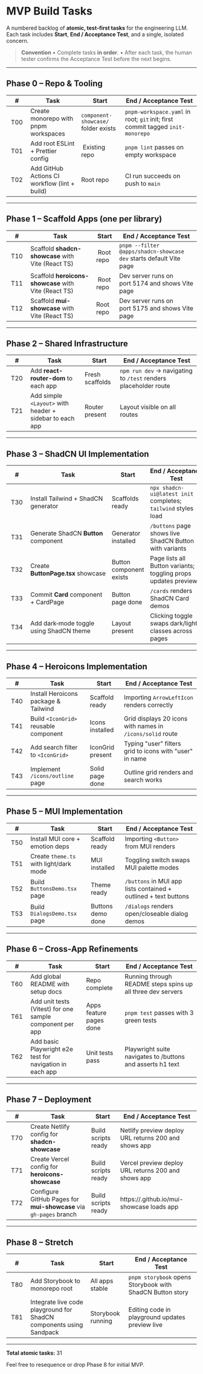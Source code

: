 # MVP Build Tasks

A numbered backlog of **atomic, test‑first tasks** for the engineering LLM.
Each task includes **Start**, **End / Acceptance Test**, and a single, isolated concern.

> **Convention**
> • Complete tasks **in order**.
> • After each task, the human tester confirms the Acceptance Test before the next begins.

---

## Phase 0 – Repo & Tooling

|  #    | Task                                          | Start                               | End / Acceptance Test                                                          |
| ----- | --------------------------------------------- | ----------------------------------- | ------------------------------------------------------------------------------ |
|  T00  | Create monorepo with pnpm workspaces          | `component-showcase/` folder exists | `pnpm-workspace.yaml` in root; `git` init; first commit tagged `init-monorepo` |
|  T01  | Add root ESLint + Prettier config             |  Existing repo                      | `pnpm lint` passes on empty workspace                                          |
|  T02  | Add GitHub Actions CI workflow (lint + build) | Root repo                           | CI run succeeds on push to `main`                                              |

---

## Phase 1 – Scaffold Apps (one per library)

|  #    | Task                                                 | Start      | End / Acceptance Test                                              |
| ----- | ---------------------------------------------------- | ---------- | ------------------------------------------------------------------ |
|  T10  | Scaffold **shadcn-showcase** with Vite (React TS)    |  Root repo | `pnpm --filter @apps/shadcn-showcase dev` starts default Vite page |
|  T11  | Scaffold **heroicons-showcase** with Vite (React TS) |  Root repo | Dev server runs on port 5174 and shows Vite page                   |
|  T12  | Scaffold **mui-showcase** with Vite (React TS)       | Root repo  | Dev server runs on port 5175 and shows Vite page                   |

---

## Phase 2 – Shared Infrastructure

|  #    | Task                                                    | Start           | End / Acceptance Test                                           |
| ----- | ------------------------------------------------------- | --------------- | --------------------------------------------------------------- |
|  T20  | Add **react-router-dom** to each app                    | Fresh scaffolds | `npm run dev` → navigating to `/test` renders placeholder route |
|  T21  | Add simple `<Layout>` with header + sidebar to each app | Router present  | Layout visible on all routes                                    |

---

## Phase 3 – ShadCN UI Implementation

|  #    | Task                                    | Start                   | End / Acceptance Test                                          |
| ----- | --------------------------------------- | ----------------------- | -------------------------------------------------------------- |
|  T30  | Install Tailwind + ShadCN generator     | Scaffolds ready         | `npx shadcn-ui@latest init` completes; `tailwind` styles load  |
|  T31  | Generate ShadCN **Button** component    | Generator installed     | `/buttons` page shows live ShadCN Button with variants         |
|  T32  | Create **ButtonPage.tsx** showcase      | Button component exists | Page lists all Button variants; toggling props updates preview |
|  T33  | Commit **Card** component + CardPage    | Button page done        | `/cards` renders ShadCN Card demos                             |
|  T34  | Add dark‑mode toggle using ShadCN theme | Layout present          | Clicking toggle swaps dark/light classes across pages          |

---

## Phase 4 – Heroicons Implementation

|  #    | Task                                  | Start            | End / Acceptance Test                                     |
| ----- | ------------------------------------- | ---------------- | --------------------------------------------------------- |
|  T40  | Install Heroicons package & Tailwind  | Scaffold ready   | Importing `ArrowLeftIcon` renders correctly               |
|  T41  | Build `<IconGrid>` reusable component | Icons installed  | Grid displays 20 icons with names in `/icons/solid` route |
|  T42  | Add search filter to `<IconGrid>`     | IconGrid present | Typing "user" filters grid to icons with "user" in name   |
|  T43  | Implement `/icons/outline` page       | Solid page done  | Outline grid renders and search works                     |

---

## Phase 5 – MUI Implementation

|  #    | Task                                   | Start             | End / Acceptance Test                                           |
| ----- | -------------------------------------- | ----------------- | --------------------------------------------------------------- |
|  T50  | Install MUI core + emotion deps        | Scaffold ready    | Importing `<Button>` from MUI renders                           |
|  T51  | Create `theme.ts` with light/dark mode | MUI installed     | Toggling switch swaps MUI palette modes                         |
|  T52  | Build `ButtonsDemo.tsx` page           | Theme ready       | `/buttons` in MUI app lists contained + outlined + text buttons |
|  T53  | Build `DialogsDemo.tsx` page           | Buttons demo done | `/dialogs` renders open/closeable dialog demos                  |

---

## Phase 6 – Cross‑App Refinements

|  #    | Task                                                     | Start                   | End / Acceptance Test                                       |
| ----- | -------------------------------------------------------- | ----------------------- | ----------------------------------------------------------- |
|  T60  | Add global README with setup docs                        | Repo complete           | Running through README steps spins up all three dev servers |
|  T61  | Add unit tests (Vitest) for one sample component per app | Apps feature pages done | `pnpm test` passes with 3 green tests                       |
|  T62  | Add basic Playwright e2e test for navigation in each app | Unit tests pass         | Playwright suite navigates to /buttons and asserts h1 text  |

---

## Phase 7 – Deployment

|  #    | Task                                                              | Start               | End / Acceptance Test                                |
| ----- | ----------------------------------------------------------------- | ------------------- | ---------------------------------------------------- |
|  T70  | Create Netlify config for **shadcn-showcase**                     | Build scripts ready | Netlify preview deploy URL returns 200 and shows app |
|  T71  | Create Vercel config for **heroicons-showcase**                   | Build scripts ready | Vercel preview deploy URL returns 200 and shows app  |
|  T72  | Configure GitHub Pages for **mui-showcase** via `gh-pages` branch | Build scripts ready | https\://<user>.github.io/mui-showcase loads app     |

---

## Phase 8 – Stretch

|  #    | Task                                                                | Start             | End / Acceptance Test                                     |
| ----- | ------------------------------------------------------------------- | ----------------- | --------------------------------------------------------- |
|  T80  | Add Storybook to monorepo root                                      | All apps stable   | `pnpm storybook` opens Storybook with ShadCN Button story |
|  T81  | Integrate live code playground for ShadCN components using Sandpack | Storybook running | Editing code in playground updates preview live           |

---

**Total atomic tasks:** 31

Feel free to resequence or drop Phase 8 for initial MVP.
